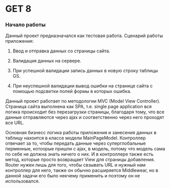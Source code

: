 # GET 8
### Начало работы
Данный проект предназначался как тестовая работа.
Сценарий работы приложения:

1. Ввод и отправка данных со страницы сайта.

2. Валидация данных на сервере.

3. При успешной валидации запись данных в новую строку таблицы GS.

4. При неуспешной валидации вывод ошибки на странице сайта с помощью подсветки полей формы в которых ошибка. 

Данный проект работает по методологии MVC (Model View Controller).
Страница сайта выполнена как SPA, т.е. single page application вся логика происходит без перезагрузки страницы, благодаря тому, что все данные отправляются через ajax и соответственно через него проходят все URL.

Основная бизнесс логика работы приложения и занесения данных в таблицу нахоится в классе модели MainPageModel.
Контроллер отвечает за то, чтобы передать данные через суперглобальные перменные, котоорые пришли с ajax, в модель, потому что модель сама по себе не должна знать ничего о них. И в контроллере также есть метод, которые просто возвращает View для страницы добавления.
Router нужен лишь для того, чтобы свзывать URL и нужный нам контроллер для него, также он обычно расширяется Middlewear, но в данной задачи его было некчему применить и поэтому он не использовался.
